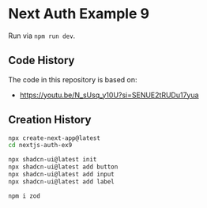 # Next Auth Example 9

Run via `npm run dev`.

## Code History

The code in this repository is based on:

- https://youtu.be/N_sUsq_y10U?si=SENUE2tRUDu17yua

## Creation History

```bash
npx create-next-app@latest
cd nextjs-auth-ex9

npx shadcn-ui@latest init
npx shadcn-ui@latest add button
npx shadcn-ui@latest add input
npx shadcn-ui@latest add label

npm i zod
```
